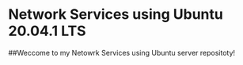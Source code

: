 # Network Services using Ubuntu 20.04.1 LTS

##Weccome to my Netowrk Services using Ubuntu server repositoty! 
